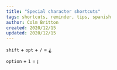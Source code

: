 ```yaml
---
title: "Special character shortcuts"
tags: shortcuts, reminder, tips, spanish
author: Colm Britton
created: 2020/12/15
updated: 2020/12/15
---
```


<code>shift</code> + <code>opt</code> + <code>/</code>
 = **¿**

 <code>option</code> + <code>1</code> = ¡

